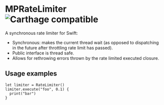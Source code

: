 # MPRateLimiter ![Carthage compatible](https://img.shields.io/badge/Carthage-compatible-4BC51D.svg?style=flat)
A synchronous rate limiter for Swift: 

- Synchronous: makes the current thread wait (as opposed to dispatching in the future after throttling rate limit has passed).
- Public interface is thread safe.
- Allows for rethrowing errors thrown by the rate limited executed closure.

## Usage examples

```
let limiter = RateLimiter()
limiter.execute("foo", 0.1) {
  print("bar")
}
```
